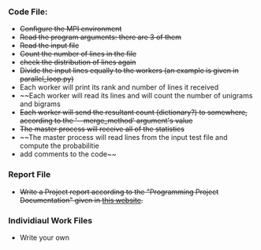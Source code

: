### Code File:
* ~~Configure the MPI environment~~
* ~~Read the program arguments: there are 3 of them~~
* ~~Read the input file~~
* ~~Count the number of lines in the file~~
* ~~check the distribution of lines again~~
* ~~Divide the input lines equally to the workers (an example is given in parallel_loop.py)~~
* Each worker will print its rank and number of lines it received
* ~~Each worker will read its lines and will count the number of unigrams and bigrams
* ~~Each worker will send the resultant count (dictionary?) to somewhere, according to the '--merge_method' argument's value~~
* ~~The master process will receive all of the statistics~~
* ~~The master process will read lines from the input test file and compute the probabilitie
* add comments to the code~~
### Report File
* ~~Write a Project report according to the "Programming Project Documentation" given in [this website](cmpe.boun.edu.tr/~gungort/informationstudents.htm).~~
### Individiaul Work Files
* Write your own
